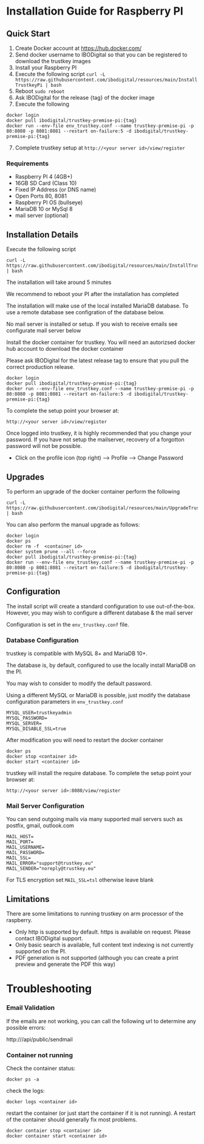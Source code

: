 # Installation Guide for Raspberry PI


## Quick Start

1. Create Docker account at https://hub.docker.com/
2. Send docker username to IBODigital so that you can be registered to download the trustkey images
3. Install your Raspberry PI
4. Execute the following script `curl -L https://raw.githubusercontent.com/ibodigital/resources/main/InstallTrustkeyPi | bash`
5. Reboot `sudo reboot`
6. Ask IBODigital for the release {tag} of the docker image
7. Execute the following

```
docker login
docker pull ibodigital/trustkey-premise-pi:{tag}
docker run --env-file env_trustkey.conf --name trustkey-premise-pi -p 80:8080 -p 8081:8081 --restart on-failure:5 -d ibodigital/trustkey-premise-pi:{tag}
```

7. Complete trustkey setup at `http://<your server id>/view/register`

### Requirements

* Raspberry PI 4 (4GB+)
* 16GB SD Card (Class 10)
* Fixed IP Address (or DNS name)
* Open Ports 80, 8081
* Raspberry PI OS (bullseye)
* MariaDB 10 or MySql 8
* mail server (optional)

## Installation Details

Execute the following script

```
curl -L https://raw.githubusercontent.com/ibodigital/resources/main/InstallTrustkeyPi | bash
```

The installation will take around 5 minutes

We recommend to reboot your PI after the installation has completed

The installation will make use of the local installed MariaDB database.  To use a remote database see configration of the database below.

No mail server is installed or setup. If you wish to receive emails see configurate mail server below

Install the docker container for trustkey.  You will need an autorizsed docker hub account to download the docker container

Please ask IBODigital for the latest release tag to ensure that you pull the correct production release.

```
docker login
docker pull ibodigital/trustkey-premise-pi:{tag}
docker run --env-file env_trustkey.conf --name trustkey-premise-pi -p 80:8080 -p 8081:8081 --restart on-failure:5 -d ibodigital/trustkey-premise-pi:{tag}
```

To complete the setup point your browser at:

```
http://<your server id>/view/register
```

Once logged into trustkey, it is highly recommended that you change your password.  If you have not setup the mailserver, recovery of a forgotton password will not be possible.

* Click on the profile icon (top right) --> Profile --> Change Password

## Upgrades

To perform an upgrade of the docker container perform the following

```
curl -L https://raw.githubusercontent.com/ibodigital/resources/main/UpgradeTrustkeyPi | bash
```

You can also perform the manual upgrade as follows:

```
docker login
docker ps
docker rm -f  <container id>
docker system prune --all --force
docker pull ibodigital/trustkey-premise-pi:{tag}
docker run --env-file env_trustkey.conf --name trustkey-premise-pi -p 80:8080 -p 8081:8081 --restart on-failure:5 -d ibodigital/trustkey-premise-pi:{tag}
```


## Configuration

The install script will create a standard configuration to use out-of-the-box.
However, you may wish to configure a different database & the mail server

Configuration is set in the `env_trustkey.conf` file.


### Database Configuration

trustkey is compatible with MySQL 8+ and MariaDB 10+.

The database is, by default, configured to use the locally install MariaDB on the PI.

You may wish to consider to modify the default password.

Using a different MySQL or MariaDB is possible, just modify the database configuration parameters in `env_trustkey.conf`

```
MYSQL_USER=trustkeyadmin
MYSQL_PASSWORD=
MYSQL_SERVER=
MYSQL_DISABLE_SSL=true
```

After modification you will need to restart the docker container

```
docker ps
docker stop <container id>
docker start <container id>
```

trustkey will install the require database. To complete the setup point your browser at:

```
http://<your server id>:8080/view/register
```

### Mail Server Configuration

You can send outgoing mails via many supported mail servers such as postfix, gmail, outlook.com

```
MAIL_HOST=
MAIL_PORT=
MAIL_USERNAME=
MAIL_PASSWORD=
MAIL_SSL=
MAIL_ERROR="support@trustkey.eu"
MAIL_SENDER="noreply@trustkey.eu"
```

For TLS encryption set `MAIL_SSL=tsl` otherwise leave blank


## Limitations

There are some limitations to running trustkey on arm processor of the raspberry.

* Only http is supported by default. https is available on request. Please contact IBODigital support.
* Only basic search is available, full content text indexing is not currently supported on the PI.
* PDF generation is not supported (although you can create a print preview and generate the PDF this way)

# Troubleshooting

### Email Validation

If the emails are not working, you can call the following url to determine any possible errors:

http://<your server id>/api/public/sendmail


### Container not running

Check the container status:

```
docker ps -a
```

check the logs:

```
docker logs <container id>
```


restart the container (or just start the container if it is not running).  A restart of the container should generally fix most problems.

```
docker contaier stop <container id>
docker container start <container id>
```

